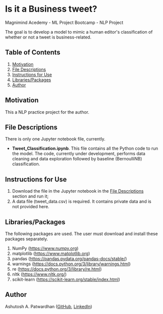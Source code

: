 # Is it a Business tweet? #
Magnimind Acedemy - ML Project Bootcamp - NLP Project

The goal is to develop a model to mimic a human editor's classification of whether or not a tweet is business-related.

## Table of Contents ##
1. [Motivation](#motivation)
2. [File Descriptions](#file_descriptions)
3. [Instructions for Use](#instructions_for_use)
4. [Libraries/Packages](#libraries_packages)
5. [Author](#author)

## Motivation<a name="motivation"></a> ##
This a NLP practice project for the author.

## File Descriptions<a name="file_descriptions"></a> ##
There is only one Jupyter notebook file, currently.
+ **Tweet_Classification.ipynb**. This file contains all the Python code to run the model. The code, currently under development, performs data cleaning and data exploration followed by baseline (BernoulliNB) classification.

## Instructions for Use<a name="instructions_for_use"></a> ##
1. Download the file in the Jupyter notebook in the [File Descriptions](#file_descriptions) section and run it;
2. A data file (tweet_data.csv) is required. It contains private data and is not provided here.

## Libraries/Packages<a name="libraries_packages"></a> ##
The following packages are used. The user must download and install these packages separately.
1. NumPy (https://www.numpy.org)
2. matplotlib (https://www.matplotlib.org)
3. pandas (https://pandas.pydata.org/pandas-docs/stable/)
4. warnings (https://docs.python.org/3/library/warnings.html)
5. re (https://docs.python.org/3/library/re.html)
6. nltk (https://www.nltk.org/)
7. scikit-learn (https://scikit-learn.org/stable/index.html)

## Author<a name="author"></a> ##
Ashutosh A. Patwardhan ([GitHub](https://github.com/a1pat), [LinkedIn](https://www.linkedin.com/in/ashutosh-patwardhan/))
